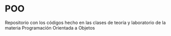 # POO
Repositorio con los códigos hecho en las clases de teoría y laboratorio de la materia Programación Orientada a Objetos
